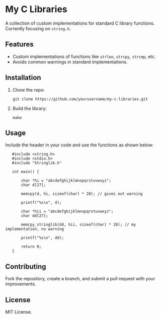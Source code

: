 # My C Libraries

A collection of custom implementations for standard C library functions. Currently focusing on `string.h`.

## Features
- Custom implementations of functions like `strlen`, `strcpy`, `strcmp`, etc.
- Avoids common warnings in standard implementations.

## Installation
1. Clone the repo:
   
       git clone https://github.com/yourusername/my-c-libraries.git

2. Build the library:
   
       make

## Usage

Include the header in your code and use the functions as shown below:

       #include <string.h>
       #include <stdio.h>
       #include "Stringlib.h"

       int main() {
           
           char *hi = "abcdefghijklmnopqrstuvwxyz";
           char d[27];

           memcpy(d, hi, sizeof(char) * 28); // gives out warning
                
           printf("%s\n", d);

           char *hii = "abcdefghijklmnopqrstuvwxyz";
           char dd[27];

           memcpy_stringlib(dd, hii, sizeof(char) * 28); // my implementation, no warning

           printf("%s\n", dd);

           return 0;
       }

## Contributing
Fork the repository, create a branch, and submit a pull request with your improvements.

## License
MIT License.

